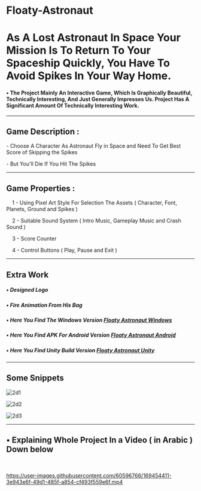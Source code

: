 # Floaty-Astronaut
<h1>As A Lost Astronaut In Space Your Mission Is To Return To Your Spaceship Quickly, You Have To Avoid Spikes In Your Way Home.</h1>
<h4> •  The Project Mainly An Interactive Game, Which Is Graphically Beautiful, Technically Interesting, And Just Generally Impresses Us.
Project Has A Significant Amount Of Technically Interesting Work. </h4>
<hr>
<h2>Game Description : </h2>
<p> - Choose A Character As Astronaut Fly in Space and Need To Get Best Score of Skipping the Spikes </p>
<p> - But You'll Die If You Hit The Spikes </p>
<hr>
<h2>Game Properties : </h2>
<p>&nbsp;&nbsp;&nbsp; 1 - Using Pixel Art Style For Selection The Assets ( Character, Font, Planets, Ground and Spikes )</p>
<p>&nbsp;&nbsp;&nbsp; 2 - Suitable Sound System ( Intro Music, Gameplay Music and Crash Sound )</p>
<p>&nbsp;&nbsp;&nbsp; 3 - Score Counter</p>
<p>&nbsp;&nbsp;&nbsp; 4 - Control Buttons ( Play, Pause and Exit )</p>

<hr>
<h2>Extra Work</h2>
<h5>  •   Designed Logo</h5>
<h5>  •   Fire Animation From His Bag</h5>
<h5>  •   Here You Find The Windows Version <a href="https://github.com/Mohamed-Abdelsatar/Floaty-Astronaut/tree/master/2D%20-%20Game/Builds/Windows"> Floaty Astronaut Windows</a> </h5>
<h5>  •   Here You Find APK For Android Version <a href="https://github.com/Mohamed-Abdelsatar/Floaty-Astronaut/tree/master/2D%20-%20Game/Builds/Android"> Floaty Astronaut Android</a> </h5>
<h5>  •   Here You Find Unity Build Version <a href="https://github.com/Mohamed-Abdelsatar/Floaty-Astronaut/tree/master/2D%20-%20Game/Floaty%20Astronaut%20(Unity%20Project)"> Floaty Astronaut Unity</a> </h5>
<hr>
<h2> Some Snippets </h2>

![2d1](https://user-images.githubusercontent.com/60596766/169454198-f81de358-c0c3-4725-9ccb-31ea56eae924.png)

![2d2](https://user-images.githubusercontent.com/60596766/169454209-9c8b4271-158f-497d-baaa-1b27c5479426.png)

![2d3](https://user-images.githubusercontent.com/60596766/169454231-10643e55-f338-45cb-9e6b-fd75c05eed2e.png)

<hr>
 <h2>  • Explaining Whole Project In a Video ( in Arabic ) Down below </h2><br>
 

https://user-images.githubusercontent.com/60596766/169454411-3e943e6f-49d1-485f-a854-cf493f559e6f.mp4


 
